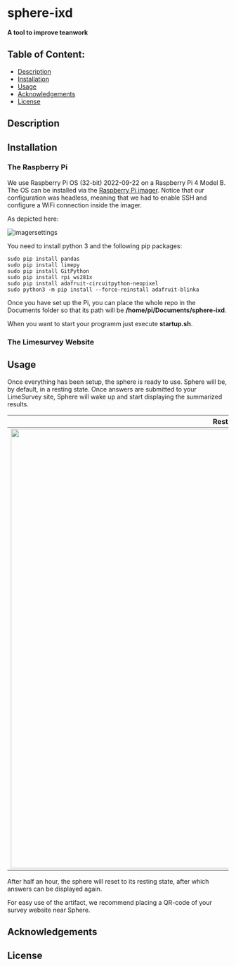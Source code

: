 # sphere-ixd

**A tool to improve teanwork**

## Table of Content:
- [Description](https://github.com/philipstr01/sphere-ixd#description)
- [Installation](https://github.com/philipstr01/sphere-ixd#installation)
- [Usage](https://github.com/philipstr01/sphere-ixd#usage)
- [Acknowledgements](https://github.com/philipstr01/sphere-ixd#acknowledgements)
- [License](https://github.com/philipstr01/sphere-ixd#license)
## Description

## Installation
### The Raspberry Pi
We use Raspberry Pi OS (32-bit) 2022-09-22 on a Raspberry Pi 4 Model B.
The OS can be installed via the [Raspberry Pi imager](https://www.raspberrypi.com/software/). Notice that our configuration was headless,
meaning that we had to enable SSH and configure a WiFi connection inside the imager. 

As depicted  here:

![imagersettings](https://user-images.githubusercontent.com/85298560/214868522-06e33cfc-d6da-4eb2-95f9-11187529c631.png)

You need to install python 3 and the following pip packages:
```
sudo pip install pandas
sudo pip install limepy
sudo pip install GitPython
sudo pip install rpi_ws281x 
sudo pip install adafruit-circuitpython-neopixel
sudo python3 -m pip install --force-reinstall adafruit-blinka
```


Once you have set up the Pi, you can place the whole repo in the Documents folder so that its path will be **/home/pi/Documents/sphere-ixd**.

When you want to start your programm just execute **startup.sh**.

### The Limesurvey Website

## Usage

Once everything has been setup, the sphere is ready to use. Sphere will be, by default, in a resting state. Once answers are submitted to your LimeSurvey site, Sphere will wake up and start displaying the summarized results.

| Rest State  | Activated |
| ------------- | ------------- |
| <img src="https://user-images.githubusercontent.com/85298560/221534627-588d891e-c352-465a-9959-7b2fe91bef11.jpeg" width="1000" height="1000">  | <img src="https://user-images.githubusercontent.com/85298560/221534742-ba6b5d19-16c6-4836-91e9-9121a5e6da8b.jpeg" width="1000" height="1000">  |

After half an hour, the sphere will reset to its resting state, after which answers can be displayed again.

For easy use of the artifact, we recommend placing a QR-code of your survey website near Sphere.

## Acknowledgements
## License


